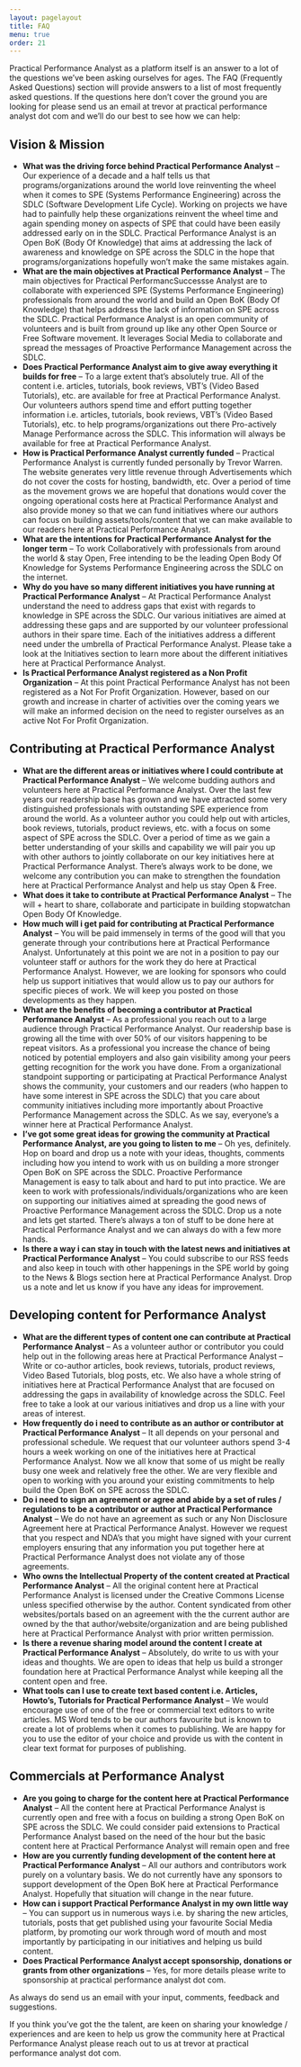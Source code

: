 ```yaml
---
layout: pagelayout
title: FAQ
menu: true
order: 21
---
```


Practical Performance Analyst as a platform itself is an answer to a lot of the questions we’ve been asking ourselves for ages. The FAQ (Frequently Asked Questions) section will provide answers to a list of most frequently asked questions. If the questions here don’t cover the ground you are looking for please send us an email at trevor at practical performance analyst dot com and we’ll do our best to see how we can help:

## Vision & Mission

* **What was the driving force behind Practical Performance Analyst** – Our experience of a decade and a half tells us that programs/organizations around the world love reinventing the wheel when it comes to SPE (Systems Performance Engineering) across the SDLC (Software Development Life Cycle). Working on projects we have had to painfully help these organizations reinvent the wheel time and again spending money on aspects of SPE that could have been easily addressed early on in the SDLC. Practical Performance Analyst is an Open BoK (Body Of Knowledge) that aims at addressing the lack of awareness and knowledge on SPE across the SDLC in the hope that programs/organizations hopefully won’t make the same mistakes again.
* **What are the main objectives at Practical Performance Analyst** – The main objectives for Practical PerformancSuccessse Analyst are to collaborate with experienced SPE (Systems Performance Engineering) professionals from around the world and build an Open BoK (Body Of Knowledge) that helps address the lack of information on SPE across the SDLC. Practical Performance Analyst is an open community of volunteers and is built from ground up like any other Open Source or Free Software movement. It leverages Social Media to collaborate and spread the messages of Proactive Performance Management across the SDLC.
* **Does Practical Performance Analyst aim to give away everything it builds for free** – To a large extent that’s absolutely true. All of the content i.e. articles, tutorials, book reviews, VBT’s (Video Based Tutorials), etc. are available for free at Practical Performance Analyst. Our volunteers authors spend time and effort putting together information i.e. articles, tutorials, book reviews, VBT’s (Video Based Tutorials), etc. to help programs/organizations out there Pro-actively Manage Performance across the SDLC. This information will always be available for free at Practical Performance Analyst.
* **How is Practical Performance Analyst currently funded** – Practical Performance Analyst is currently funded personally by Trevor Warren. The website generates very little revenue through Advertisements which do not cover the costs for hosting, bandwidth, etc. Over a period of time as the movement grows we are hopeful that donations would cover the ongoing operational costs here at Practical Performance Analyst and also provide money so that we can fund initiatives where our authors can focus on building assets/tools/content that we can make available to our readers here at Practical Performance Analyst.
* **What are the intentions for Practical Performance Analyst for the longer term** – To work Collaboratively with professionals from around the world & stay Open, Free intending to be the leading Open Body Of Knowledge for Systems Performance Engineering across the SDLC on the internet.
* **Why do you have so many different initiatives you have running at Practical Performance Analyst** – At Practical Performance Analyst understand the need to address gaps that exist with regards to knowledge in SPE across the SDLC. Our various initiatives are aimed at addressing these gaps and are supported by our volunteer professional authors in their spare time. Each of the initiatives address a different need under the umbrella of Practical Performance Analyst. Please take a look at the Initiatives section to learn more about the different initiatives here at Practical Performance Analyst.
* **Is Practical Performance Analyst registered as a Non Profit Organization** – At this point Practical Performance Analyst has not been registered as a Not For Profit Organization. However, based on our growth and increase in charter of activities over the coming years we will make an informed decision on the need to register ourselves as an active Not For Profit Organization.

## Contributing at Practical Performance Analyst

* **What are the different areas or initiatives where I could contribute at Practical Performance Analyst** – We welcome budding authors and volunteers here at Practical Performance Analyst. Over the last few years our readership base has grown and we have attracted some very distinguished professionals with outstanding SPE experience from around the world. As a volunteer author you could help out with articles, book reviews, tutorials, product reviews, etc. with a focus on some aspect of SPE across the SDLC. Over a period of time as we gain a better understanding of your skills and capability we will pair you up with other authors to jointly collaborate on our key initiatives here at Practical Performance Analyst. There’s always work to be done, we welcome any contribution you can make to strengthen the foundation here at Practical Performance Analyst and help us stay Open & Free.
* **What does it take to contribute at Practical Performance Analyst** – The will + heart to share, collaborate and participate in building stopwatchan Open Body Of Knowledge.
* **How much will i get paid for contributing at Practical Performance Analyst** – You will be paid immensely in terms of the good will that you generate through your contributions here at Practical Performance Analyst. Unfortunately at this point we are not in a position to pay our volunteer staff or authors for the work they do here at Practical Performance Analyst. However, we are looking for sponsors who could help us support initiatives that would allow us to pay our authors for specific pieces of work. We will keep you posted on those developments as they happen.
* **What are the benefits of becoming a contributor at Practical Performance Analyst** – As a professional you reach out to a large audience through Practical Performance Analyst. Our readership base is growing all the time with over 50% of our visitors happening to be repeat visitors. As a professional you increase the chance of being noticed by potential employers and also gain visibility among your peers getting recognition for the work you have done. From a organizational standpoint supporting or participating at Practical Performance Analyst shows the community, your customers and our readers (who happen to have some interest in SPE across the SDLC) that you care about community initiatives including more importantly about Proactive Performance Management across the SDLC. As we say, everyone’s a winner here at Practical Performance Analyst.
* **I’ve got some great ideas for growing the community at Practical Performance Analyst, are you going to listen to me** – Oh yes, definitely. Hop on board and drop us a note with your ideas, thoughts, comments including how you intend to work with us on building a more stronger Open BoK on SPE across the SDLC. Proactive Performance Management is easy to talk about and hard to put into practice. We are keen to work with professionals/individuals/organizations who are keen on supporting our initiatives aimed at spreading the good news of Proactive Performance Management across the SDLC. Drop us a note and lets get started. There’s always a ton of stuff to be done here at Practical Performance Analyst and we can always do with a few more hands.
* **Is there a way i can stay in touch with the latest news and initiatives at Practical Performance Analyst** – You could subscribe to our RSS feeds and also keep in touch with other happenings in the SPE world by going to the News & Blogs section here at Practical Performance Analyst. Drop us a note and let us know if you have any ideas for improvement.

## Developing content for Performance Analyst

* **What are the different types of content one can contribute at Practical Performance Analyst** – As a volunteer author or contributor you could help out in the following areas here at Practical Performance Analyst –  Write or co-author articles, book reviews, tutorials, product reviews, Video Based Tutorials, blog posts, etc. We also have a whole string of initiatives here at Practical Performance Analyst that are focused on addressing the gaps in availability of knowledge across the SDLC. Feel free to take a look at our various initiatives and drop us a line with your areas of interest.
* **How frequently do i need to contribute as an author or contributor at Practical Performance Analyst** – It all depends on your personal and professional schedule. We request that our volunteer authors spend 3-4 hours a week working on one of the initiatives here at Practical Performance Analyst. Now we all know that some of us might be really busy one week and relatively free the other. We are very flexible and open to working with you around your existing commitments to help build the Open BoK on SPE across the SDLC.
* **Do i need to sign an agreement or agree and abide by a set of rules / regulations to be a contributor or author at Practical Performance Analyst** – We do not have an agreement as such or any Non Disclosure Agreement here at Practical Performance Analyst. However we request that you respect and NDA’s that you might have signed with your current employers ensuring that any information you put together here at Practical Performance Analyst does not violate any of those agreements.
* **Who owns the Intellectual Property of the content created at Practical Performance Analyst** – All the original content here at Practical Performance Analyst is licensed under the Creative Commons License unless specified otherwise by the author. Content syndicated from other websites/portals based on an agreement with the the current author are owned by the that author/website/organization and are being published here at Practical Performance Analyst with prior written permission.
* **Is there a revenue sharing model around the content I create at Practical Performance Analyst** – Absolutely, do write to us with your ideas and thoughts. We are open to ideas that help us build a stronger foundation here at Practical Performance Analyst while keeping all the content open and free.
* **What tools can I use to create text based content i.e. Articles, Howto’s, Tutorials for Practical Performance Analyst** – We would encourage use of one of the free or commercial text editors to write articles. MS Word tends to be our authors favourite but is known to create a lot of problems when it comes to publishing. We are happy for you to use the editor of your choice and provide us with the content in clear text format for purposes of publishing.

## Commercials at Performance Analyst

* **Are you going to charge for the content here at Practical Performance Analyst** – All the content here at Practical Performance Analyst is currently open and free with a focus on building a strong Open BoK on SPE across the SDLC. We could consider paid extensions to Practical Performance Analyst based on the need of the hour but the basic content here at Practical Performance Analyst will remain open and free
* **How are you currently funding development of the content here at Practical Performance Analyst** – All our authors and contributors work purely on a voluntary basis. We do not currently have any sponsors to support development of the Open BoK here at Practical Performance Analyst. Hopefully that situation will change in the near future.
* **How can i support Practical Performance Analyst in my own little way** –  You can support us in numerous ways i.e. by sharing the new articles, tutorials, posts that get published using your favourite Social Media platform, by promoting our work through word of mouth and most importantly by participating in our initiatives and helping us build content.
* **Does Practical Performance Analyst accept sponsorship, donations or grants from other organizations** – Yes, for more details please write to sponsorship at practical performance analyst dot com.

As always do send us an email with your input, comments, feedback and suggestions. 

If you think you’ve got the the talent, are keen on sharing your knowledge / experiences and are keen to help us grow the community here at Practical Performance Analyst please reach out to us at trevor at practical performance analyst dot com.

